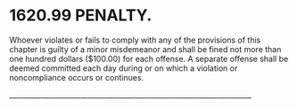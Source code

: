 1620.99 PENALTY.
================

Whoever violates or fails to comply with any of the provisions of this
chapter is guilty of a minor misdemeanor and shall be fined not more
than one hundred dollars ($100.00) for each offense. A separate offense
shall be deemed committed each day during or on which a violation or
noncompliance occurs or continues.

\_\_\_\_\_\_\_\_\_\_\_\_\_\_\_\_\_\_\_\_\_\_\_\_\_\_\_\_\_\_\_\_\_\_\_\_\_\_\_\_\_\_\_\_\_\_\_\_\_\_\_\_\_\_\_\_\_\_\_\_\_\_\_\_\_\_\_\_
